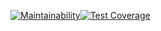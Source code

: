 [![Maintainability](https://api.codeclimate.com/v1/badges/66960d336c1581040bff/maintainability)](https://codeclimate.com/github/mvaload/php-project-lvl2/maintainability)[![Test Coverage](https://api.codeclimate.com/v1/badges/66960d336c1581040bff/test_coverage)](https://codeclimate.com/github/mvaload/php-project-lvl2/test_coverage)